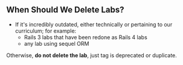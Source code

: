 ## When Should We Delete Labs?

* If it's incredibly outdated, either technically or pertaining to our curriculum; for example:
  * Rails 3 labs that have been redone as Rails 4 labs
  * any lab using sequel ORM

Otherwise, **do not delete the lab**, just tag is deprecated or duplicate.
